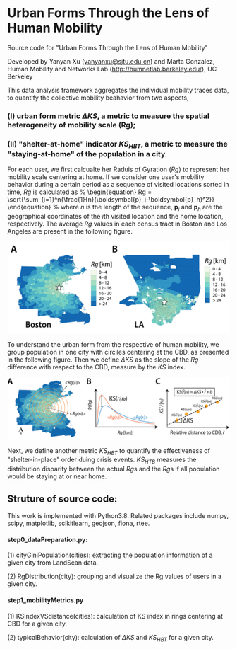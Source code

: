 # Urban Forms Through the Lens of Human Mobility


Source code for "Urban Forms Through the Lens of Human Mobility"

Developed by Yanyan Xu (yanyanxu@sjtu.edu.cn) and Marta Gonzalez, Human Mobility and Networks Lab (http://humnetlab.berkeley.edu/), UC Berkeley


This data analysis framework aggregates the individual mobility traces data, to quantify the collective mobility beahavior from two aspects,

### (I) urban form metric $\Delta KS$, a metric to measure the spatial heterogeneity of mobility scale (Rg);

### (II) "shelter-at-home" indicator $KS_{HBT}$, a metric to measure the "staying-at-home" of the population in a city.

For each user, we first calcualte her Raduis of Gyration ($Rg$) to represent her mobility scale centering at home. If we consider one user's mobility behavior during a certain period as a sequence of visited locations sorted in time, $Rg$ is calculated as
%
\begin{equation}
    Rg = \sqrt{\sum_{i=1}^n{\frac{1}{n}(\boldsymbol{p}_i-\boldsymbol{p}_h)^2}}
\end{equation}
%
where $n$ is the length of the sequence, $\boldsymbol{p}_i$ and $\boldsymbol{p}_h$ are the geographical coordinates of the $i$th visited location and the home location, respectively. The average $Rg$ values in each census tract in Boston and Los Angeles are present in the following figure.

![alt text](./images/Rgs.png?raw=true)

To understand the urban form from the respective of human mobility, we group population in one city with circiles centering at the CBD, as presented in the following figure. Then we define $\Delta KS$ as the slope of the $Rg$ difference with respect to the CBD, measure by the $KS$ index.

![alt text](./images/DeltaKS.png?raw=true)

Next, we define another metric $KS_{HBT}$ to quantify the effectiveness of "shelter-in-place" order duing crisis events. $KS_{HTB}$ measures the distribution disparity between the actual $Rg$s and the $Rg$s if all population would be staying at or near home.


## Struture of source code:

This work is implemented with Python3.8. Related packages include numpy, scipy, matplotlib, scikitlearn, geojson, fiona, rtee.

#### step0_dataPreparation.py: 
(1) cityGiniPopulation(cities): extracting the population information of a given city from LandScan data.

(2) RgDistribution(city): grouping and visualize the Rg values of users in a given city.

#### step1_mobilityMetrics.py
(1) KSIndexVSdistance(cities): calculation of KS index in rings centering at CBD for a given city.

(2) typicalBehavior(city): calculation of $\Delta KS$ and $KS_{HBT}$ for a given city.
